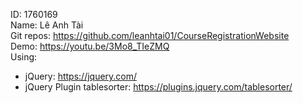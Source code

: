 ID: 1760169<br/>
Name: Lê Anh Tài<br/>
Git repos: https://github.com/leanhtai01/CourseRegistrationWebsite<br/>
Demo: https://youtu.be/3Mo8_TIeZMQ<br/>
Using:<br/>
 - jQuery: https://jquery.com/<br/>
 - jQuery Plugin tablesorter: https://plugins.jquery.com/tablesorter/<br/>
